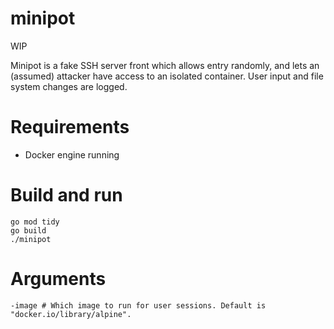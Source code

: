 # minipot

WIP

Minipot is a fake SSH server front which allows entry randomly, and lets an (assumed) attacker have access to an isolated container. 
User input and file system changes are logged.

# Requirements
* Docker engine running

# Build and run
```
go mod tidy
go build
./minipot
```

# Arguments
```
-image # Which image to run for user sessions. Default is "docker.io/library/alpine".
```